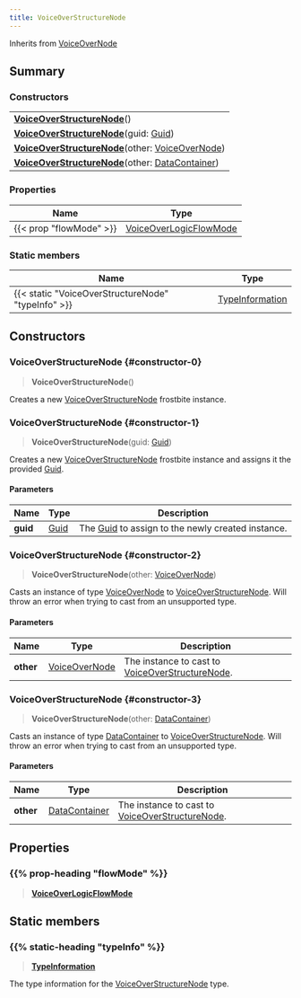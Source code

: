 ```yaml
---
title: VoiceOverStructureNode
---
```


Inherits from [VoiceOverNode](/vext/ref/fb/voiceovernode)

## Summary

### Constructors

|  |
| --- |
| **[VoiceOverStructureNode](#constructor-0)**() |
| **[VoiceOverStructureNode](#constructor-1)**(guid: [Guid](/vext/ref/shared/type/guid)) |
| **[VoiceOverStructureNode](#constructor-2)**(other: [VoiceOverNode](/vext/ref/fb/voiceovernode)) |
| **[VoiceOverStructureNode](#constructor-3)**(other: [DataContainer](/vext/ref/shared/type/datacontainer)) |

### Properties

| Name | Type |
| ---- | ---- |
| {{< prop "flowMode" >}} | [VoiceOverLogicFlowMode](/vext/ref/fb/voiceoverlogicflowmode) |

### Static members

| Name | Type |
| ---- | ---- |
| {{< static "VoiceOverStructureNode" "typeInfo" >}} | [TypeInformation](/vext/ref/shared/type/typeinformation) |

## Constructors

### VoiceOverStructureNode {#constructor-0}

> **VoiceOverStructureNode**()

Creates a new [VoiceOverStructureNode](/vext/ref/fb/voiceoverstructurenode) frostbite instance.

### VoiceOverStructureNode {#constructor-1}

> **VoiceOverStructureNode**(guid: [Guid](/vext/ref/shared/type/guid))

Creates a new [VoiceOverStructureNode](/vext/ref/fb/voiceoverstructurenode) frostbite instance and assigns it the provided [Guid](/vext/ref/shared/type/guid).

#### Parameters

| Name | Type | Description |
| ---- | ---- | ----------- |
| **guid** | [Guid](/vext/ref/shared/type/guid) | The [Guid](/vext/ref/shared/type/guid) to assign to the newly created instance. |

### VoiceOverStructureNode {#constructor-2}

> **VoiceOverStructureNode**(other: [VoiceOverNode](/vext/ref/fb/voiceovernode))

Casts an instance of type [VoiceOverNode](/vext/ref/fb/voiceovernode) to [VoiceOverStructureNode](/vext/ref/fb/voiceoverstructurenode). Will throw an error when trying to cast from an unsupported type.

#### Parameters

| Name | Type | Description |
| ---- | ---- | ----------- |
| **other** | [VoiceOverNode](/vext/ref/fb/voiceovernode) | The instance to cast to [VoiceOverStructureNode](/vext/ref/fb/voiceoverstructurenode). |

### VoiceOverStructureNode {#constructor-3}

> **VoiceOverStructureNode**(other: [DataContainer](/vext/ref/shared/type/datacontainer))

Casts an instance of type [DataContainer](/vext/ref/shared/type/datacontainer) to [VoiceOverStructureNode](/vext/ref/fb/voiceoverstructurenode). Will throw an error when trying to cast from an unsupported type.

#### Parameters

| Name | Type | Description |
| ---- | ---- | ----------- |
| **other** | [DataContainer](/vext/ref/shared/type/datacontainer) | The instance to cast to [VoiceOverStructureNode](/vext/ref/fb/voiceoverstructurenode). |

## Properties

### {{% prop-heading "flowMode" %}}

> **[VoiceOverLogicFlowMode](/vext/ref/fb/voiceoverlogicflowmode)**

## Static members

### {{% static-heading "typeInfo" %}}

> **[TypeInformation](/vext/ref/shared/type/typeinformation)**

The type information for the [VoiceOverStructureNode](/vext/ref/fb/voiceoverstructurenode) type.

